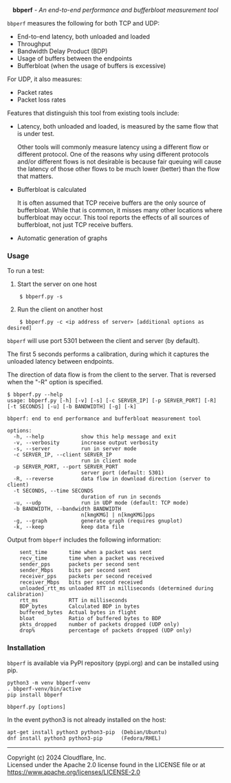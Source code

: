 <p align="center"><strong>bbperf</strong> <em>- An end-to-end performance and bufferbloat measurement tool</em></p>

`bbperf` measures the following for both TCP and UDP:

* End-to-end latency, both unloaded and loaded
* Throughput
* Bandwidth Delay Product (BDP)
* Usage of buffers between the endpoints
* Bufferbloat (when the usage of buffers is excessive)

For UDP, it also measures:

* Packet rates
* Packet loss rates

Features that distinguish this tool from existing tools include:

* Latency, both unloaded and loaded, is measured by the same flow that is under test.

    Other tools will commonly measure latency using a different flow or different protocol.  One of the reasons why using different protocols and/or different flows is not desirable is because fair queuing will cause the latency of those other flows to be much lower (better) than the flow that matters.

* Bufferbloat is calculated

    It is often assumed that TCP receive buffers are the only source of bufferbloat.  While that is common, it misses many other locations where bufferbloat may occur.  This tool reports the effects of all sources of bufferbloat, not just TCP receive buffers.

* Automatic generation of graphs

### Usage

To run a test:

1. Start the server on one host
```
    $ bbperf.py -s
```

2. Run the client on another host
```
    $ bbperf.py -c <ip address of server> [additional options as desired]
```

`bbperf` will use port 5301 between the client and server (by default).

The first 5 seconds performs a calibration, during which it captures the unloaded latency between endpoints.

The direction of data flow is from the client to the server.  That is reversed when the "-R" option is specified.

```
$ bbperf.py --help
usage: bbperf.py [-h] [-v] [-s] [-c SERVER_IP] [-p SERVER_PORT] [-R] [-t SECONDS] [-u] [-b BANDWIDTH] [-g] [-k]

bbperf: end to end performance and bufferbloat measurement tool

options:
  -h, --help            show this help message and exit
  -v, --verbosity       increase output verbosity
  -s, --server          run in server mode
  -c SERVER_IP, --client SERVER_IP
                        run in client mode
  -p SERVER_PORT, --port SERVER_PORT
                        server port (default: 5301)
  -R, --reverse         data flow in download direction (server to client)
  -t SECONDS, --time SECONDS
                        duration of run in seconds
  -u, --udp             run in UDP mode (default: TCP mode)
  -b BANDWIDTH, --bandwidth BANDWIDTH
                        n[kmgKMG] | n[kmgKMG]pps
  -g, --graph           generate graph (requires gnuplot)
  -k, --keep            keep data file
```

Output from `bbperf` includes the following information:
```
    sent_time       time when a packet was sent
    recv_time       time when a packet was received
    sender_pps      packets per second sent
    sender_Mbps     bits per second sent
    receiver_pps    packets per second received
    receiver_Mbps   bits per second received
    unloaded_rtt_ms unloaded RTT in milliseconds (determined during calibration)
    rtt_ms          RTT in milliseconds
    BDP_bytes       Calculated BDP in bytes
    buffered_bytes  Actual bytes in flight
    bloat           Ratio of buffered bytes to BDP
    pkts_dropped    number of packets dropped (UDP only)
    drop%           percentage of packets dropped (UDP only)
```

### Installation

`bbperf` is available via PyPI repository (pypi.org) and can be installed using pip.

```
python3 -m venv bbperf-venv
. bbperf-venv/bin/active
pip install bbperf

bbperf.py [options]
```

In the event python3 is not already installed on the host:

```
apt-get install python3 python3-pip  (Debian/Ubuntu)
dnf install python3 python3-pip      (Fedora/RHEL)
```

---
Copyright (c) 2024 Cloudflare, Inc.<br/>
Licensed under the Apache 2.0 license found in the LICENSE file or at https://www.apache.org/licenses/LICENSE-2.0

